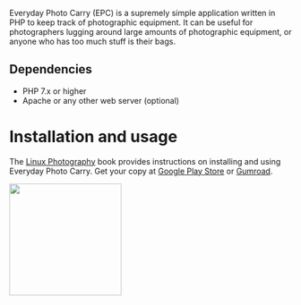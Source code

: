 Everyday Photo Carry (EPC) is a supremely simple application written in PHP to keep track of photographic equipment. It can be useful for photographers lugging around large amounts of photographic equipment, or anyone who has too much stuff is their bags.

## Dependencies

- PHP 7.x or higher
- Apache or any other web server (optional)

# Installation and usage

The [Linux Photography](https://gumroad.com/l/linux-photography) book provides instructions on installing and using Everyday Photo Carry. Get your copy at [Google Play Store](https://play.google.com/store/books/details/Dmitri_Popov_Linux_Photography?id=cO70CwAAQBAJ) or [Gumroad](https://gumroad.com/l/linux-photography).

<img src="https://i.imgur.com/qP9Z9mQ.jpg" width="200"/>

